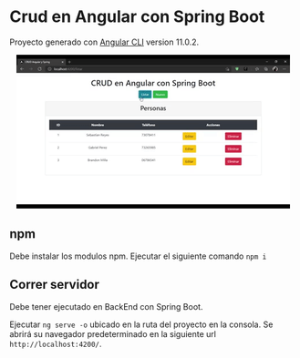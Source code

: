 # Crud en Angular con Spring Boot

Proyecto generado con [Angular CLI](https://github.com/angular/angular-cli) version 11.0.2.

<p align="center">
  <img src="https://github.com/sebastian-reyes/FrontEnd_Crud_Angular-Spring/blob/master/gh-rf/angular-crud.gif" alt="gif-crud-angular" />
</p>

## npm

Debe instalar los modulos npm. Ejecutar el siguiente comando `npm i`

## Correr servidor

Debe tener ejecutado en BackEnd con Spring Boot.

Ejecutar `ng serve -o` ubicado en la ruta del proyecto en la consola. Se abrirá su navegador predeterminado en la siguiente url `http://localhost:4200/`. 

